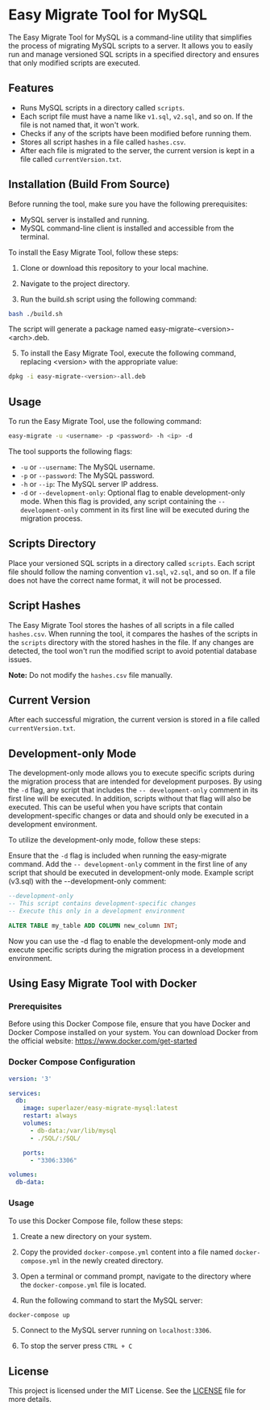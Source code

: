 # Easy Migrate Tool for MySQL

The Easy Migrate Tool for MySQL is a command-line utility that simplifies the process of migrating MySQL scripts to a server. It allows you to easily run and manage versioned SQL scripts in a specified directory and ensures that only modified scripts are executed.

## Features

- Runs MySQL scripts in a directory called `scripts`.
- Each script file must have a name like `v1.sql`, `v2.sql`, and so on. If the file is not named that, it won't work.
- Checks if any of the scripts have been modified before running them.
- Stores all script hashes in a file called `hashes.csv`.
- After each file is migrated to the server, the current version is kept in a file called `currentVersion.txt`.

## Installation (Build From Source)

Before running the tool, make sure you have the following prerequisites:

- MySQL server is installed and running.
- MySQL command-line client is installed and accessible from the terminal.

To install the Easy Migrate Tool, follow these steps:

1. Clone or download this repository to your local machine.

2. Navigate to the project directory.

3. Run the build.sh script using the following command:
```bash
bash ./build.sh
```
The script will generate a package named easy-migrate-\<version>-\<arch>.deb.

5. To install the Easy Migrate Tool, execute the following command, replacing \<version> with the appropriate value:
```bash
dpkg -i easy-migrate-<version>-all.deb
```

## Usage

To run the Easy Migrate Tool, use the following command:
```bash
easy-migrate -u <username> -p <password> -h <ip> -d
```


The tool supports the following flags:

- `-u` or `--username`: The MySQL username.
- `-p` or `--password`: The MySQL password.
- `-h` or `--ip`: The MySQL server IP address.
- `-d` or `--development-only`: Optional flag to enable development-only mode. When this flag is provided, any script containing the `-- development-only` comment in its first line will be executed during the migration process.


## Scripts Directory

Place your versioned SQL scripts in a directory called `scripts`. Each script file should follow the naming convention `v1.sql`, `v2.sql`, and so on. If a file does not have the correct name format, it will not be processed.

## Script Hashes

The Easy Migrate Tool stores the hashes of all scripts in a file called `hashes.csv`. When running the tool, it compares the hashes of the scripts in the `scripts` directory with the stored hashes in the file. If any changes are detected, the tool won't run the modified script to avoid potential database issues.

**Note:** Do not modify the `hashes.csv` file manually.

## Current Version

After each successful migration, the current version is stored in a file called `currentVersion.txt`.

## Development-only Mode
The development-only mode allows you to execute specific scripts during the migration process that are intended for development purposes. By using the `-d` flag, any script that includes the `-- development-only` comment in its first line will be executed. In addition, scripts without that flag will also be executed. This can be useful when you have scripts that contain development-specific changes or data and should only be executed in a development environment.

To utilize the development-only mode, follow these steps:

Ensure that the `-d` flag is included when running the easy-migrate command.
Add the `-- development-only` comment in the first line of any script that should be executed in development-only mode.
Example script (v3.sql) with the --development-only comment:

```sql
--development-only
-- This script contains development-specific changes
-- Execute this only in a development environment

ALTER TABLE my_table ADD COLUMN new_column INT;
```
Now you can use the -d flag to enable the development-only mode and execute specific scripts during the migration process in a development environment.

## Using Easy Migrate Tool with Docker

### Prerequisites
Before using this Docker Compose file, ensure that you have Docker and Docker Compose installed on your system. You can download Docker from the official website: https://www.docker.com/get-started

### Docker Compose Configuration

```yaml
version: '3'

services:
  db:
    image: superlazer/easy-migrate-mysql:latest
    restart: always
    volumes:
      - db-data:/var/lib/mysql
      - ./SQL/:/SQL/

    ports:
      - "3306:3306"

volumes:
  db-data:

```

### Usage
To use this Docker Compose file, follow these steps:

1. Create a new directory on your system.

2. Copy the provided `docker-compose.yml` content into a file named `docker-compose.yml` in the newly created directory.

3. Open a terminal or command prompt, navigate to the directory where the `docker-compose.yml` file is located.

4. Run the following command to start the MySQL server:

```bash
docker-compose up
```

5. Connect to the MySQL server running on `localhost:3306`.

6. To stop the server press `CTRL + C`

## License

This project is licensed under the MIT License. See the [LICENSE](LICENSE) file for more details.
